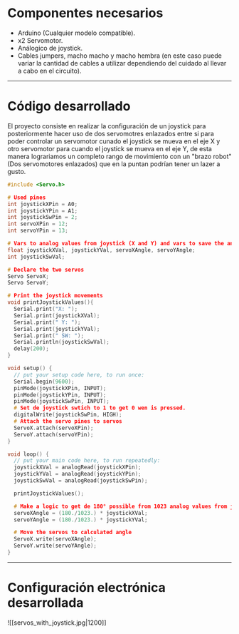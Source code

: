 # Componentes necesarios

- Arduino (Cualquier modelo compatible).
- x2 Servomotor.
- Análogico de joystick.
- Cables jumpers, macho macho y macho hembra (en este caso puede variar la cantidad de cables a utilizar dependiendo del cuidado al llevar a cabo en el circuito).

----
# Código desarrollado

El proyecto consiste en realizar la configuración de un joystick para posteriormente hacer uso de dos servomotres enlazados entre si para poder controlar un servomotor cunado el joystick se mueva en el eje X y otro servomotor para cuando el joystick se mueva en el eje Y, de esta manera lograriamos un completo rango de movimiento con un "brazo robot" (Dos servomotores enlazados) que en la puntan podrían tener un lazer a gusto.

```C
#include <Servo.h>

# Used pines
int joystickXPin = A0;
int joystickYPin = A1;
int joystickSwPin = 2;
int servoXPin = 12;
int servoYPin = 13;

# Vars to analog values from joystick (X and Y) and vars to save the angles for servos
float joystickXVal, joystickYVal, servoXAngle, servoYAngle;
int joystickSwVal;

# Declare the two servos
Servo ServoX;
Servo ServoY;

# Print the joystick movements
void printJoystickValues(){
  Serial.print("X: ");
  Serial.print(joystickXVal);
  Serial.print(" Y: ");
  Serial.print(joystickYVal);
  Serial.print(" SW: ");
  Serial.println(joystickSwVal);
  delay(200);
}

void setup() {
  // put your setup code here, to run once:
  Serial.begin(9600);
  pinMode(joystickXPin, INPUT);
  pinMode(joystickYPin, INPUT);
  pinMode(joystickSwPin, INPUT);
  # Set de joystick swtich to 1 to get 0 wen is pressed.
  digitalWrite(joystickSwPin, HIGH);
  # Attach the servo pines to servos
  ServoX.attach(servoXPin);
  ServoY.attach(servoYPin);
}

void loop() {
  // put your main code here, to run repeatedly:
  joystickXVal = analogRead(joystickXPin);
  joystickYVal = analogRead(joystickYPin);
  joystickSwVal = analogRead(joystickSwPin);

  printJoystickValues();

  # Make a logic to get de 180° possible from 1023 analog values from joystick (X and Y)
  servoXAngle = (180./1023.) * joystickXVal;
  servoYAngle = (180./1023.) * joystickYVal;

  # Move the servos to calculated angle
  ServoX.write(servoXAngle);
  ServoY.write(servoYAngle);
}

```

----
# Configuración electrónica desarrollada

![[servos_with_joystick.jpg|1200]]